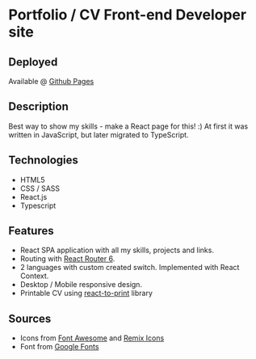 # Portfolio / CV Front-end Developer site

## Deployed

Available @ [Github Pages](https://lexeor.github.io/cv/)

## Description

Best way to show my skills - make a React page for this! :)
At first it was written in JavaScript, but later migrated to TypeScript.

## Technologies

- HTML5
- CSS / SASS
- React.js
- Typescript

## Features

- React SPA application with all my skills, projects and links.
- Routing with [React Router 6](https://reactrouter.com/en/main).
- 2 languages with custom created switch. Implemented with React Context.
- Desktop / Mobile responsive design.
- Printable CV using [react-to-print](https://www.npmjs.com/package/react-to-print) library

## Sources

- Icons from [Font Awesome](https://fontawesome.com/icons?d=gallery) and [Remix Icons](https://remixicon.com/)
- Font from [Google Fonts](https://fonts.google.com/)
